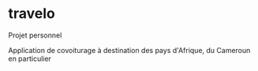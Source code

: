 # travelo
Projet personnel 

Application de covoiturage à destination des pays d'Afrique, du Cameroun en particulier
